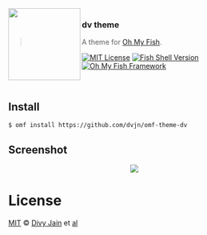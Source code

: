 <img src="https://cdn.rawgit.com/oh-my-fish/oh-my-fish/e4f1c2e0219a17e2c748b824004c8d0b38055c16/docs/logo.svg" align="left" width="144px" height="144px"/>

### dv theme

> A theme for [Oh My Fish][omf-link].

[![MIT License](https://img.shields.io/badge/license-MIT-007EC7.svg?style=flat-square)](/LICENSE)
[![Fish Shell Version](https://img.shields.io/badge/fish-v3.0.0-007EC7.svg?style=flat-square)](https://fishshell.com)
[![Oh My Fish Framework](https://img.shields.io/badge/Oh%20My%20Fish-Framework-007EC7.svg?style=flat-square)](https://www.github.com/oh-my-fish/oh-my-fish)

<br/>

## Install

```fish
$ omf install https://github.com/dvjn/omf-theme-dv
```

## Screenshot

<p align="center">
<img src="https://user-images.githubusercontent.com/62170586/102395901-bcb42680-4001-11eb-88df-327fbdbe6d83.png">
</p>

# License

[MIT][mit] © [Divy Jain][author] et [al][contributors]

[mit]: https://opensource.org/licenses/MIT
[author]: https://github.com/divykj
[contributors]: https://github.com/divykj/omf-theme-dv/graphs/contributors
[omf-link]: https://www.github.com/oh-my-fish/oh-my-fish
[license-badge]: https://img.shields.io/badge/license-MIT-007EC7.svg?style=flat-square
